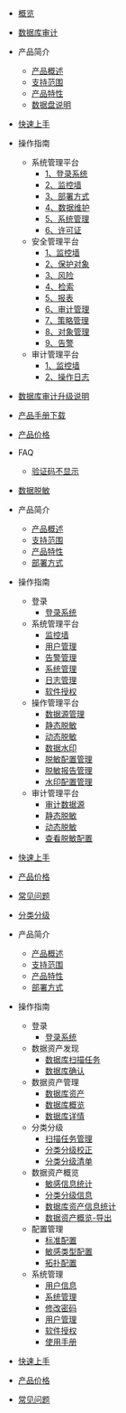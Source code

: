 
* [概览](/udas/README)
* [数据库审计](/udas/README)
 * 产品简介
     * [产品概述](/udas/concepts/overeview)
     * [支持范围](/udas/concepts/support)
     * [产品特性](/udas/concepts/feature)
     * [数据盘说明](/udas/concepts/shujupan)
 * [快速上手](/udas/start)
 * 操作指南
    * 系统管理平台
        * [1、登录系统](/udas/operation/manage/login)
        * [2、监控墙](/udas/operation/manage/jkq)
        * [3、部署方式](/udas/operation/manage/bsfs)
        * [4、数据维护](/udas/operation/manage/sjwh)
        * [5、系统管理](/udas/operation/manage/xtgl)
        * [6、许可证](/udas/operation/manage/xkz)
    * 安全管理平台
        * [1、监控墙](/udas/operation/rule/aqjkq)
        * [2、保护对象](/udas/operation/rule/bhdx)
        * [3、风险](/udas/operation/rule/fx)
        * [4、检索](/udas/operation/rule/js)
        * [5、报表](/udas/operation/rule/bb)
        * [6、审计管理](/udas/operation/rule/sjgl)
        * [7、策略管理](/udas/operation/rule/clgl)
        * [8、对象管理](/udas/operation/rule/dxgl)
        * [9、告警](/udas/operation/rule/gj)
    * 审计管理平台
        * [1、监控墙](/udas/operation/audit/sjjkq)
        * [2、操作日志](/udas/operation/audit/czrz)
 * [数据库审计升级说明](/udas/upgrade)
 * [产品手册下载](/udas/manual)
 * [产品价格](/udas/price)
 *  FAQ
     * [验证码不显示](/udas/常问问题/yanzhengma)

* [数据脱敏](/udas/README)
 * 产品简介
    * [产品概述](/data_masking/concepts/overeview)
    * [支持范围](/data_masking/concepts/support)
    * [产品特性](/data_masking/concepts/feature)
    * [部署方式](/data_masking/concepts/deployment)
 * 操作指南
    * 登录
      * [登录系统](/data_masking/operation/login/login.md)
    * 系统管理平台
      * [监控墙](/data_masking/operation/sysmanage/monitor.md)
      * [用户管理](/data_masking/operation/sysmanage/usermanage.md)
      * [告警管理](/data_masking/operation/sysmanage/alert.md)
      * [系统管理](/data_masking/operation/sysmanage/sysmanage.md)
      * [日志管理](/data_masking/operation/sysmanage/logmanage.md)
      * [软件授权](/data_masking/operation/sysmanage/license.md)
    * 操作管理平台
      * [数据源管理](/data_masking/operation/rule/datasource.md)
      * [静态脱敏](/data_masking/operation/rule/sdm.md)
      * [动态脱敏](/data_masking/operation/rule/ddm.md)
      * [数据水印](/data_masking/operation/rule/watermark.md)
      * [脱敏配置管理](/data_masking/operation/rule/config.md)
      * [脱敏报告管理](/data_masking/operation/rule/report.md)
      * [水印配置管理](/data_masking/operation/rule/watermarkmanage.md)
    * 审计管理平台
      * [审计数据源](/data_masking/operation/audit/audsource.md)
      * [静态脱敏](/data_masking/operation/audit/sdm.md)
      * [动态脱敏](/data_masking/operation/audit/ddm.md)
      * [查看脱敏配置](/data_masking/operation/audit/viewconfig.md)
 * [快速上手](/data_masking/start.md)
 * [产品价格](/data_masking/price.md) 
 * [常见问题](/data_masking/faq.md)
* [分类分级](/udas/README)
 * 产品简介
    * [产品概述](/data_classification/concepts/overeview)
    * [支持范围](/data_classification/concepts/support)
    * [产品特性](/data_classification/concepts/feature)
    * [部署方式](/data_classification/concepts/deployment)
 * 操作指南
    * 登录
      * [登录系统](/data_classification/operation/login/login.md)
    * 数据资产发现
      * [数据库扫描任务](/data_classification/operation/discovery/dbtask.md)
      * [数据库确认](/data_classification/operation/discovery/dbconfirm.md)
    * 数据资产管理
      * [数据库资产](/data_classification/operation/manage/assets.md)
      * [数据库概览](/data_classification/operation/manage/overview.md)
      * [数据库详情](/data_classification/operation/manage/details.md)
    * 分类分级
      * [扫描任务管理](/data_classification/operation/dc/taskmanage.md)
      * [分类分级校正](/data_classification/operation/dc/correction.md)
      * [分类分级清单](/data_classification/operation/dc/list.md)
    * 数据资产概览
      * [敏感信息统计](/data_classification/operation/datassets/sensitive.md)
      * [分类分级信息](/data_classification/operation/datassets/audsource.md)
      * [数据库资产信息统计](/data_classification/operation/datassets/dbassets.md)
      * [数据资产概览-导出](/data_classification/operation/datassets/export.md)
    * 配置管理
      * [标准配置](/data_classification/operation/config/standard.md)
      * [敏感类型配置](/data_classification/operation/config/sensitivetype.md)
      * [拓扑配置](/data_classification/operation/config/topology.md)
    * 系统管理
      * [用户信息](/data_classification/operation/system/usermanage.md)
      * [系统管理](/data_classification/operation/system/sysmanage.md)
      * [修改密码](/data_classification/operation/system/changepwd.md)
      * [用户管理](/data_classification/operation/system/user.md)
      * [软件授权](/data_classification/operation/system/license)
      * [使用手册](/data_classification/operation/system/manual)
 * [快速上手](/data_classification/start.md)
 * [产品价格](/data_classification/price.md) 
 * [常见问题](/data_classification/faq.md)
